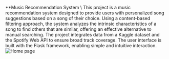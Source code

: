 **Music Recommendation System \\
This project is a music recommendation system designed to provide users with personalized song suggestions based on a song of their choice. Using a content-based filtering approach, the system analyzes the intrinsic characteristics of a song to find others that are similar, offering an effective alternative to manual searching.
The project integrates data from a Kaggle dataset and the Spotify Web API to ensure broad track coverage. The user interface is built with the Flask framework, enabling simple and intuitive interaction.
![Home page](static/homepage.png)

